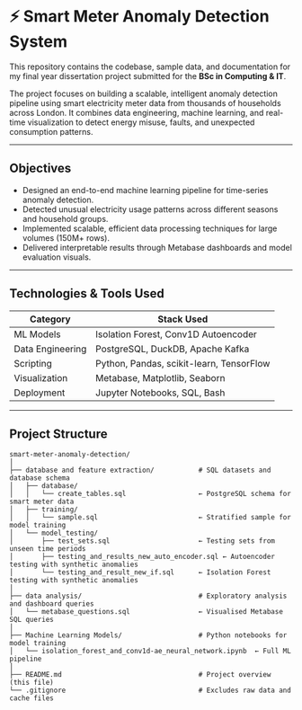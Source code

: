 # ⚡ Smart Meter Anomaly Detection System

This repository contains the codebase, sample data, and documentation for my final year dissertation project submitted for the **BSc in Computing & IT**.

The project focuses on building a scalable, intelligent anomaly detection pipeline using smart electricity meter data from thousands of households across London. It combines data engineering, machine learning, and real-time visualization to detect energy misuse, faults, and unexpected consumption patterns.

---

##  Objectives

- Designed an end-to-end machine learning pipeline for time-series anomaly detection.
- Detected unusual electricity usage patterns across different seasons and household groups.
- Implemented scalable, efficient data processing techniques for large volumes (150M+ rows).
- Delivered interpretable results through Metabase dashboards and model evaluation visuals.

---

##  Technologies & Tools Used

| Category          | Stack Used                            |
|------------------|----------------------------------------|
| ML Models        | Isolation Forest, Conv1D Autoencoder   |
| Data Engineering | PostgreSQL, DuckDB, Apache Kafka       |
| Scripting        | Python, Pandas, scikit-learn, TensorFlow |
| Visualization    | Metabase, Matplotlib, Seaborn          |
| Deployment       | Jupyter Notebooks, SQL, Bash           |

---

##  Project Structure

```plaintext
smart-meter-anomaly-detection/
│
├── database and feature extraction/           # SQL datasets and database schema
│   ├── database/
│   │   └── create_tables.sql                  ← PostgreSQL schema for smart meter data
│   ├── training/
│   │   └── sample.sql                         ← Stratified sample for model training
│   └── model_testing/
│       ├── test_sets.sql                      ← Testing sets from unseen time periods
│       ├── testing_and_results_new_auto_encoder.sql ← Autoencoder testing with synthetic anomalies
│       └── testing_and_result_new_if.sql      ← Isolation Forest testing with synthetic anomalies
│
├── data analysis/                             # Exploratory analysis and dashboard queries
│   └── metabase_questions.sql                 ← Visualised Metabase SQL queries
│
├── Machine Learning Models/                   # Python notebooks for model training
│   └── isolation_forest_and_conv1d-ae_neural_network.ipynb  ← Full ML pipeline
│
├── README.md                                  # Project overview (this file)
└── .gitignore                                 # Excludes raw data and cache files
